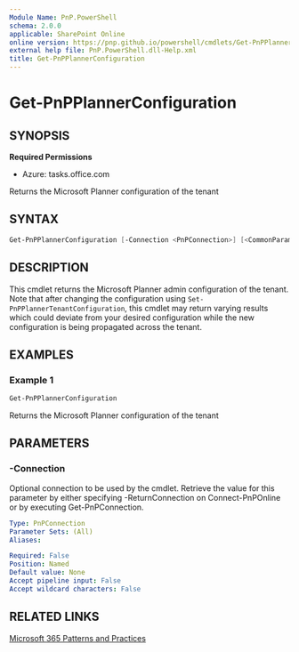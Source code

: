 ```yaml
---
Module Name: PnP.PowerShell
schema: 2.0.0
applicable: SharePoint Online
online version: https://pnp.github.io/powershell/cmdlets/Get-PnPPlannerConfiguration.html
external help file: PnP.PowerShell.dll-Help.xml
title: Get-PnPPlannerConfiguration
---
```

  
# Get-PnPPlannerConfiguration

## SYNOPSIS

**Required Permissions**

* Azure: tasks.office.com

Returns the Microsoft Planner configuration of the tenant

## SYNTAX

```powershell
Get-PnPPlannerConfiguration [-Connection <PnPConnection>] [<CommonParameters>]
```

## DESCRIPTION
This cmdlet returns the Microsoft Planner admin configuration of the tenant. Note that after changing the configuration using `Set-PnPPlannerTenantConfiguration`, this cmdlet may return varying results which could deviate from your desired configuration while the new configuration is being propagated across the tenant.

## EXAMPLES

### Example 1
```powershell
Get-PnPPlannerConfiguration
```
Returns the Microsoft Planner configuration of the tenant

## PARAMETERS

### -Connection
Optional connection to be used by the cmdlet.
Retrieve the value for this parameter by either specifying -ReturnConnection on Connect-PnPOnline or by executing Get-PnPConnection.

```yaml
Type: PnPConnection
Parameter Sets: (All)
Aliases:

Required: False
Position: Named
Default value: None
Accept pipeline input: False
Accept wildcard characters: False
```

## RELATED LINKS

[Microsoft 365 Patterns and Practices](https://aka.ms/m365pnp)
